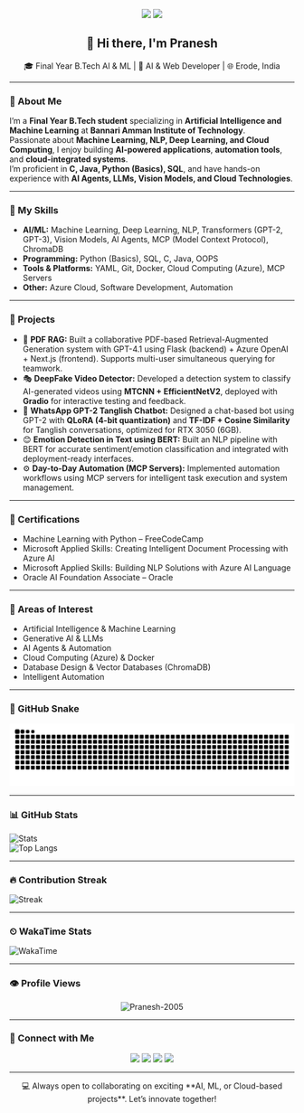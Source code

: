 <p align="center">
  <img src="https://capsule-render.vercel.app/api?type=waving&color=blue&height=160&section=header&text=எல்லா%20புகழும்%20இறைவனுக்கே%20✝%20🕉%20☪&fontSize=32&fontColor=ffffff"/>
  <img src="https://capsule-render.vercel.app/api?type=waving&color=blue&height=160&section=header&text=Pranesh's%20GitHub&fontSize=30&fontColor=ffffff"/>
</p>

<h2 align="center">👋 Hi there, I'm Pranesh</h2>

<p align="center">
  🎓 Final Year B.Tech AI & ML | 🧠 AI & Web Developer | 🌐 Erode, India
</p>

---

### 🚀 About Me

I’m a **Final Year B.Tech student** specializing in **Artificial Intelligence and Machine Learning** at **Bannari Amman Institute of Technology**.  
Passionate about **Machine Learning, NLP, Deep Learning, and Cloud Computing**, I enjoy building **AI-powered applications**, **automation tools**, and **cloud-integrated systems**.  
I’m proficient in **C, Java, Python (Basics), SQL**, and have hands-on experience with **AI Agents, LLMs, Vision Models, and Cloud Technologies**.

---

### 🧠 My Skills

- **AI/ML:** Machine Learning, Deep Learning, NLP, Transformers (GPT-2, GPT-3), Vision Models, AI Agents, MCP (Model Context Protocol), ChromaDB  
- **Programming:** Python (Basics), SQL, C, Java, OOPS  
- **Tools & Platforms:** YAML, Git, Docker, Cloud Computing (Azure), MCP Servers  
- **Other:** Azure Cloud, Software Development, Automation  

---

### 💼 Projects

- 📄 **PDF RAG:** Built a collaborative PDF-based Retrieval-Augmented Generation system with GPT-4.1 using Flask (backend) + Azure OpenAI + Next.js (frontend). Supports multi-user simultaneous querying for teamwork.  
- 🎭 **DeepFake Video Detector:** Developed a detection system to classify AI-generated videos using **MTCNN + EfficientNetV2**, deployed with **Gradio** for interactive testing and feedback.  
- 💬 **WhatsApp GPT-2 Tanglish Chatbot:** Designed a chat-based bot using GPT-2 with **QLoRA (4-bit quantization)** and **TF-IDF + Cosine Similarity** for Tanglish conversations, optimized for RTX 3050 (6GB).  
- 😊 **Emotion Detection in Text using BERT:** Built an NLP pipeline with BERT for accurate sentiment/emotion classification and integrated with deployment-ready interfaces.  
- ⚙️ **Day-to-Day Automation (MCP Servers):** Implemented automation workflows using MCP servers for intelligent task execution and system management.  

---

### 📜 Certifications

- Machine Learning with Python – FreeCodeCamp  
- Microsoft Applied Skills: Creating Intelligent Document Processing with Azure AI  
- Microsoft Applied Skills: Building NLP Solutions with Azure AI Language  
- Oracle AI Foundation Associate – Oracle  

---

### 🎯 Areas of Interest

- Artificial Intelligence & Machine Learning  
- Generative AI & LLMs  
- AI Agents & Automation  
- Cloud Computing (Azure) & Docker  
- Database Design & Vector Databases (ChromaDB)  
- Intelligent Automation  

---

### 🐍 GitHub Snake

<p align="center">
  <img src="https://raw.githubusercontent.com/Pranesh-2005/Pranesh-2005/output/github-snake.svg"/>
</p>

---

### 📊 GitHub Stats

![Stats](https://github-readme-stats-fast.vercel.app/api?username=pranesh-2005&show_icons=true&theme=radical)  
![Top Langs](https://github-readme-stats-fast.vercel.app/api/top-langs/?username=pranesh-2005&layout=compact&theme=radical)  

---

### 🔥 Contribution Streak

![Streak](https://github-readme-stats-fast.vercel.app/api/streak?username=pranesh-2005&show_icons=true&theme=radical)

---

### ⏲ WakaTime Stats

![WakaTime](https://github-readme-stats-fast.vercel.app/api/wakatime?username=praneshjs)

---

### 👁 Profile Views

<p align="center">
  <img src="https://komarev.com/ghpvc/?username=Pranesh-2005&label=Profile%20views&color=0e75b6&style=flat" alt="Pranesh-2005" />
</p>

---

### 🔗 Connect with Me

<p align="center">
  <a href="https://github.com/pranesh-2005" target="_blank"><img src="https://img.shields.io/badge/GitHub-%23181717.svg?style=for-the-badge&logo=github&logoColor=white"/></a>
  <a href="https://www.linkedin.com/in/pranesh5264/" target="_blank"><img src="https://img.shields.io/badge/LinkedIn-%230077B5.svg?style=for-the-badge&logo=linkedin&logoColor=white"/></a>
  <a href="mailto:praneshmadhan646@gmail.com" target="_blank"><img src="https://img.shields.io/badge/Email-D14836?style=for-the-badge&logo=gmail&logoColor=white"/></a>
  <a href="https://praneshjs.vercel.app" target="_blank"><img src="https://img.shields.io/badge/Portfolio-4285F4?style=for-the-badge&logo=google-chrome&logoColor=white"/></a>
</p>

---

<p align="center">
  💻 Always open to collaborating on exciting **AI, ML, or Cloud-based projects**. Let’s innovate together!
</p>
